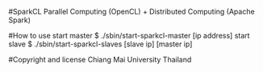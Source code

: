 #SparkCL
Parallel Computing (OpenCL) + Distributed Computing (Apache Spark)

#How to use
start master $ ./sbin/start-sparkcl-master [ip address]
start slave $  ./sbin/start-sparkcl-slaves [slave ip] [master ip]

#Copyright and license
Chiang Mai University Thailand
